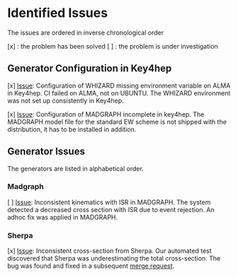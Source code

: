 # Identified Issues

The issues are ordered in inverse chronological order

[x] : the problem has been solved
[ ] : the problem is under investigation

## Generator Configuration in Key4hep

[x] [Issue](https://github.com/key4hep/key4hep-spack/pull/763): Configuration of WHIZARD missing environment variable on ALMA in Key4hep.  CI failed on ALMA, not on UBUNTU. The WHIZARD environment was not set up consistently in Key4hep.

[x] [Issue](https://github.com/key4hep/key4hep-spack/issues/721): Configuration of MADGRAPH incomplete in key4hep. The MADGRAPH model file for the standard EW scheme is not shipped with the distribution, it has to be installed in addition.

## Generator Issues

The generators are listed in alphabetical order. 

### Madgraph

[ ]  [Issue](https://github.com/key4hep/k4GeneratorsConfig/issues/33): Inconsistent kinematics with ISR in MADGRAPH. The system detected a decreased cross section with ISR due to event rejection. An adhoc fix was applied in MADGRAPH.

### Sherpa

[x] [Issue](https://gitlab.com/sherpa-team/sherpa/-/issues/655): Inconsistent cross-section from Sherpa. Our automated
   test discovered that Sherpa was underestimating the total cross-section. The bug was found and fixed in a subsequent [merge request](https://gitlab.com/sherpa-team/sherpa/-/merge_requests/1086).

